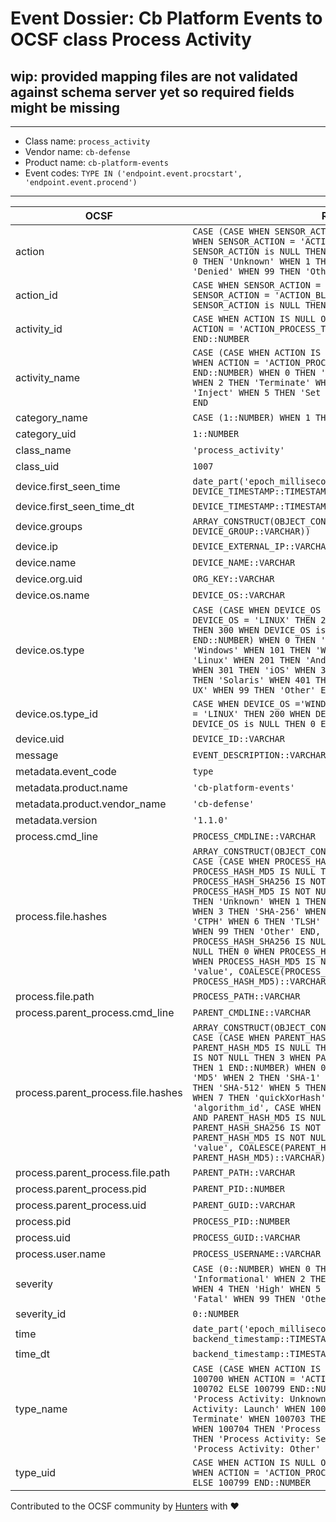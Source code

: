 # Event Dossier: Cb Platform Events to OCSF class Process Activity

## wip: provided mapping files are not validated against schema server yet so required fields might be missing
---
* Class name: `process_activity`
* Vendor name: `cb-defense`
* Product name: `cb-platform-events`
* Event codes: `TYPE IN ('endpoint.event.procstart', 'endpoint.event.procend')`
---

| OCSF | RAW |
| --- | --- |
| action | ```CASE (CASE WHEN SENSOR_ACTION = 'ACTION_ALLOW' THEN 1 WHEN SENSOR_ACTION = 'ACTION_BLOCK' THEN 2 WHEN SENSOR_ACTION is NULL THEN 0 ELSE 99 END::NUMBER) WHEN 0 THEN 'Unknown' WHEN 1 THEN 'Allowed' WHEN 2 THEN 'Denied' WHEN 99 THEN 'Other' END``` |
| action_id | ```CASE WHEN SENSOR_ACTION = 'ACTION_ALLOW' THEN 1 WHEN SENSOR_ACTION = 'ACTION_BLOCK' THEN 2 WHEN SENSOR_ACTION is NULL THEN 0 ELSE 99 END::NUMBER``` |
| activity_id | ```CASE WHEN ACTION IS NULL OR ACTION = '' THEN 0 WHEN ACTION = 'ACTION_PROCESS_TERMINATE' THEN 2 ELSE 99 END::NUMBER``` |
| activity_name | ```CASE (CASE WHEN ACTION IS NULL OR ACTION = '' THEN 0 WHEN ACTION = 'ACTION_PROCESS_TERMINATE' THEN 2 ELSE 99 END::NUMBER) WHEN 0 THEN 'Unknown' WHEN 1 THEN 'Launch' WHEN 2 THEN 'Terminate' WHEN 3 THEN 'Open' WHEN 4 THEN 'Inject' WHEN 5 THEN 'Set User ID' WHEN 99 THEN 'Other' END``` |
| category_name | ```CASE (1::NUMBER) WHEN 1 THEN 'System Activity' END``` |
| category_uid | ```1::NUMBER``` |
| class_name | ```'process_activity'``` |
| class_uid | ```1007``` |
| device.first_seen_time | ```date_part('epoch_milliseconds', DEVICE_TIMESTAMP::TIMESTAMP_LTZ)``` |
| device.first_seen_time_dt | ```DEVICE_TIMESTAMP::TIMESTAMP_LTZ``` |
| device.groups | ```ARRAY_CONSTRUCT(OBJECT_CONSTRUCT_KEEP_NULL('name', DEVICE_GROUP::VARCHAR))``` |
| device.ip | ```DEVICE_EXTERNAL_IP::VARCHAR``` |
| device.name | ```DEVICE_NAME::VARCHAR``` |
| device.org.uid | ```ORG_KEY::VARCHAR``` |
| device.os.name | ```DEVICE_OS::VARCHAR``` |
| device.os.type | ```CASE (CASE WHEN DEVICE_OS ='WINDOWS' THEN 100 WHEN DEVICE_OS = 'LINUX' THEN 200 WHEN DEVICE_OS = 'MAC' THEN 300 WHEN DEVICE_OS is NULL THEN 0 ELSE 99 END::NUMBER) WHEN 0 THEN 'Unknown' WHEN 100 THEN 'Windows' WHEN 101 THEN 'Windows Mobile' WHEN 200 THEN 'Linux' WHEN 201 THEN 'Android' WHEN 300 THEN 'macOS' WHEN 301 THEN 'iOS' WHEN 302 THEN 'iPadOS' WHEN 400 THEN 'Solaris' WHEN 401 THEN 'AIX' WHEN 402 THEN 'HP-UX' WHEN 99 THEN 'Other' END``` |
| device.os.type_id | ```CASE WHEN DEVICE_OS ='WINDOWS' THEN 100 WHEN DEVICE_OS = 'LINUX' THEN 200 WHEN DEVICE_OS = 'MAC' THEN 300 WHEN DEVICE_OS is NULL THEN 0 ELSE 99 END::NUMBER``` |
| device.uid | ```DEVICE_ID::VARCHAR``` |
| message | ```EVENT_DESCRIPTION::VARCHAR``` |
| metadata.event_code | ```type``` |
| metadata.product.name | ```'cb-platform-events'``` |
| metadata.product.vendor_name | ```'cb-defense'``` |
| metadata.version | ```'1.1.0'``` |
| process.cmd_line | ```PROCESS_CMDLINE::VARCHAR``` |
| process.file.hashes | ```ARRAY_CONSTRUCT(OBJECT_CONSTRUCT_KEEP_NULL('algorithm', CASE (CASE WHEN PROCESS_HASH_SHA256 IS NULL AND PROCESS_HASH_MD5 IS NULL THEN 0 WHEN PROCESS_HASH_SHA256 IS NOT NULL THEN 3 WHEN PROCESS_HASH_MD5 IS NOT NULL THEN 1 END::NUMBER) WHEN 0 THEN 'Unknown' WHEN 1 THEN 'MD5' WHEN 2 THEN 'SHA-1' WHEN 3 THEN 'SHA-256' WHEN 4 THEN 'SHA-512' WHEN 5 THEN 'CTPH' WHEN 6 THEN 'TLSH' WHEN 7 THEN 'quickXorHash' WHEN 99 THEN 'Other' END, 'algorithm_id', CASE WHEN PROCESS_HASH_SHA256 IS NULL AND PROCESS_HASH_MD5 IS NULL THEN 0 WHEN PROCESS_HASH_SHA256 IS NOT NULL THEN 3 WHEN PROCESS_HASH_MD5 IS NOT NULL THEN 1 END::NUMBER, 'value', COALESCE(PROCESS_HASH_SHA256, PROCESS_HASH_MD5)::VARCHAR))``` |
| process.file.path | ```PROCESS_PATH::VARCHAR``` |
| process.parent_process.cmd_line | ```PARENT_CMDLINE::VARCHAR``` |
| process.parent_process.file.hashes | ```ARRAY_CONSTRUCT(OBJECT_CONSTRUCT_KEEP_NULL('algorithm', CASE (CASE WHEN PARENT_HASH_SHA256 IS NULL AND PARENT_HASH_MD5 IS NULL THEN 0 WHEN PARENT_HASH_SHA256 IS NOT NULL THEN 3 WHEN PARENT_HASH_MD5 IS NOT NULL THEN 1 END::NUMBER) WHEN 0 THEN 'Unknown' WHEN 1 THEN 'MD5' WHEN 2 THEN 'SHA-1' WHEN 3 THEN 'SHA-256' WHEN 4 THEN 'SHA-512' WHEN 5 THEN 'CTPH' WHEN 6 THEN 'TLSH' WHEN 7 THEN 'quickXorHash' WHEN 99 THEN 'Other' END, 'algorithm_id', CASE WHEN PARENT_HASH_SHA256 IS NULL AND PARENT_HASH_MD5 IS NULL THEN 0 WHEN PARENT_HASH_SHA256 IS NOT NULL THEN 3 WHEN PARENT_HASH_MD5 IS NOT NULL THEN 1 END::NUMBER, 'value', COALESCE(PARENT_HASH_SHA256, PARENT_HASH_MD5)::VARCHAR))``` |
| process.parent_process.file.path | ```PARENT_PATH::VARCHAR``` |
| process.parent_process.pid | ```PARENT_PID::NUMBER``` |
| process.parent_process.uid | ```PARENT_GUID::VARCHAR``` |
| process.pid | ```PROCESS_PID::NUMBER``` |
| process.uid | ```PROCESS_GUID::VARCHAR``` |
| process.user.name | ```PROCESS_USERNAME::VARCHAR``` |
| severity | ```CASE (0::NUMBER) WHEN 0 THEN 'Unknown' WHEN 1 THEN 'Informational' WHEN 2 THEN 'Low' WHEN 3 THEN 'Medium' WHEN 4 THEN 'High' WHEN 5 THEN 'Critical' WHEN 6 THEN 'Fatal' WHEN 99 THEN 'Other' END``` |
| severity_id | ```0::NUMBER``` |
| time | ```date_part('epoch_milliseconds', backend_timestamp::TIMESTAMP_LTZ)``` |
| time_dt | ```backend_timestamp::TIMESTAMP_LTZ``` |
| type_name | ```CASE (CASE WHEN ACTION IS NULL OR ACTION = '' THEN 100700 WHEN ACTION = 'ACTION_PROCESS_TERMINATE' THEN 100702 ELSE 100799 END::NUMBER) WHEN 100700 THEN 'Process Activity: Unknown' WHEN 100701 THEN 'Process Activity: Launch' WHEN 100702 THEN 'Process Activity: Terminate' WHEN 100703 THEN 'Process Activity: Open' WHEN 100704 THEN 'Process Activity: Inject' WHEN 100705 THEN 'Process Activity: Set User ID' WHEN 100799 THEN 'Process Activity: Other' END``` |
| type_uid | ```CASE WHEN ACTION IS NULL OR ACTION = '' THEN 100700 WHEN ACTION = 'ACTION_PROCESS_TERMINATE' THEN 100702 ELSE 100799 END::NUMBER``` |

Contributed to the OCSF community by [Hunters](https://www.hunters.security/) with ❤
